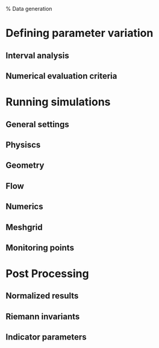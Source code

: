 % Data generation

# Defining parameter variation
## Interval analysis
## Numerical evaluation criteria

# Running simulations
## General settings
## Physiscs
## Geometry
## Flow
## Numerics
## Meshgrid
## Monitoring points

# Post Processing
## Normalized results
## Riemann invariants
## Indicator parameters

